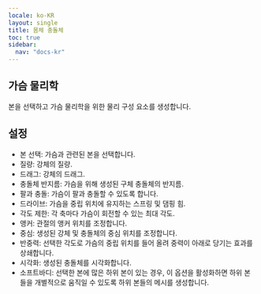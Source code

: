 ```yaml
---
locale: ko-KR
layout: single
title: 몸체 충돌체
toc: true
sidebar:
  nav: "docs-kr"
---
```

## 가슴 물리학

본을 선택하고 가슴 물리학을 위한 물리 구성 요소를 생성합니다.


## 설정

* 본 선택: 가슴과 관련된 본을 선택합니다.
* 질량: 강체의 질량.
* 드래그: 강체의 드래그.
* 충돌체 반지름: 가슴을 위해 생성된 구체 충돌체의 반지름.
* 팔과 충돌: 가슴이 팔과 충돌할 수 있도록 합니다.
* 드라이브: 가슴을 중립 위치에 유지하는 스프링 및 댐핑 힘.
* 각도 제한: 각 축마다 가슴이 회전할 수 있는 최대 각도.
* 앵커: 관절의 앵커 위치를 조정합니다.
* 중심: 생성된 강체 및 충돌체의 중심 위치를 조정합니다.
* 반중력: 선택한 각도로 가슴의 중립 위치를 들어 올려 중력이 아래로 당기는 효과를 상쇄합니다.
* 시각화: 생성된 충돌체를 시각화합니다.
* 소프트바디: 선택한 본에 많은 하위 본이 있는 경우, 이 옵션을 활성화하면 하위 본들을 개별적으로 움직일 수 있도록 하위 본들의 메시를 생성합니다.